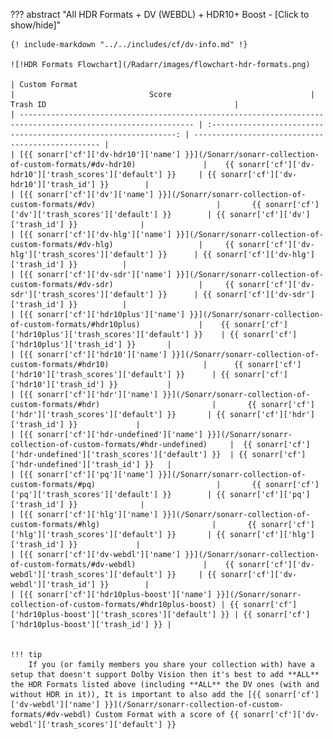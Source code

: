 ??? abstract "All HDR Formats + DV (WEBDL) + HDR10+ Boost - [Click to show/hide]"

    {! include-markdown "../../includes/cf/dv-info.md" !}

    ![!HDR Formats Flowchart](/Radarr/images/flowchart-hdr-formats.png)

    | Custom Format                                                                                                 |                              Score                               | Trash ID                                          |
    | ------------------------------------------------------------------------------------------------------------- | :--------------------------------------------------------------: | ------------------------------------------------- |
    | [{{ sonarr['cf']['dv-hdr10']['name'] }}](/Sonarr/sonarr-collection-of-custom-formats/#dv-hdr10)               |    {{ sonarr['cf']['dv-hdr10']['trash_scores']['default'] }}     | {{ sonarr['cf']['dv-hdr10']['trash_id'] }}        |
    | [{{ sonarr['cf']['dv']['name'] }}](/Sonarr/sonarr-collection-of-custom-formats/#dv)                           |       {{ sonarr['cf']['dv']['trash_scores']['default'] }}        | {{ sonarr['cf']['dv']['trash_id'] }}              |
    | [{{ sonarr['cf']['dv-hlg']['name'] }}](/Sonarr/sonarr-collection-of-custom-formats/#dv-hlg)                   |     {{ sonarr['cf']['dv-hlg']['trash_scores']['default'] }}      | {{ sonarr['cf']['dv-hlg']['trash_id'] }}          |
    | [{{ sonarr['cf']['dv-sdr']['name'] }}](/Sonarr/sonarr-collection-of-custom-formats/#dv-sdr)                   |     {{ sonarr['cf']['dv-sdr']['trash_scores']['default'] }}      | {{ sonarr['cf']['dv-sdr']['trash_id'] }}          |
    | [{{ sonarr['cf']['hdr10plus']['name'] }}](/Sonarr/sonarr-collection-of-custom-formats/#hdr10plus)             |    {{ sonarr['cf']['hdr10plus']['trash_scores']['default'] }}    | {{ sonarr['cf']['hdr10plus']['trash_id'] }}       |
    | [{{ sonarr['cf']['hdr10']['name'] }}](/Sonarr/sonarr-collection-of-custom-formats/#hdr10)                     |      {{ sonarr['cf']['hdr10']['trash_scores']['default'] }}      | {{ sonarr['cf']['hdr10']['trash_id'] }}           |
    | [{{ sonarr['cf']['hdr']['name'] }}](/Sonarr/sonarr-collection-of-custom-formats/#hdr)                         |       {{ sonarr['cf']['hdr']['trash_scores']['default'] }}       | {{ sonarr['cf']['hdr']['trash_id'] }}             |
    | [{{ sonarr['cf']['hdr-undefined']['name'] }}](/Sonarr/sonarr-collection-of-custom-formats/#hdr-undefined)     |  {{ sonarr['cf']['hdr-undefined']['trash_scores']['default'] }}  | {{ sonarr['cf']['hdr-undefined']['trash_id'] }}   |
    | [{{ sonarr['cf']['pq']['name'] }}](/Sonarr/sonarr-collection-of-custom-formats/#pq)                           |       {{ sonarr['cf']['pq']['trash_scores']['default'] }}        | {{ sonarr['cf']['pq']['trash_id'] }}              |
    | [{{ sonarr['cf']['hlg']['name'] }}](/Sonarr/sonarr-collection-of-custom-formats/#hlg)                         |       {{ sonarr['cf']['hlg']['trash_scores']['default'] }}       | {{ sonarr['cf']['hlg']['trash_id'] }}             |
    | [{{ sonarr['cf']['dv-webdl']['name'] }}](/Sonarr/sonarr-collection-of-custom-formats/#dv-webdl)               |    {{ sonarr['cf']['dv-webdl']['trash_scores']['default'] }}     | {{ sonarr['cf']['dv-webdl']['trash_id'] }}        |
    | [{{ sonarr['cf']['hdr10plus-boost']['name'] }}](/Sonarr/sonarr-collection-of-custom-formats/#hdr10plus-boost) | {{ sonarr['cf']['hdr10plus-boost']['trash_scores']['default'] }} | {{ sonarr['cf']['hdr10plus-boost']['trash_id'] }} |


    !!! tip
        If you (or family members you share your collection with) have a setup that doesn't support Dolby Vision then it's best to add **ALL** the HDR Formats listed above (including **ALL** the DV ones (with and without HDR in it)), It is important to also add the [{{ sonarr['cf']['dv-webdl']['name'] }}](/Sonarr/sonarr-collection-of-custom-formats/#dv-webdl) Custom Format with a score of {{ sonarr['cf']['dv-webdl']['trash_scores']['default'] }}
